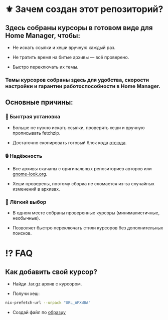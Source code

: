# ⚜️ Зачем создан этот репозиторий?

## Здесь собраны курсоры в готовом виде для Home Manager, чтобы:

- Не искать ссылки и хеши вручную каждый раз.

- Не тратить время на битые архивы — всё проверено.

- Быстро переключать их темы.

### Темы курсоров собраны здесь для удобства, скорости настройки и гарантии работоспособности в Home Manager.

## Основные причины:

### 🚀 Быстрая установка

- Больше не нужно искать ссылки, проверять хеши и вручную прописывать fetchzip.

- Достаточно скопировать готовый блок кода [отсюда](https://github.com/driversline/cursors/tree/main/home-manager).

### 🔒 Надёжность

- Все архивы скачаны с оригинальных репозиториев авторов или [gnome-look.org](https://www.gnome-look.org/browse/).

- Хеши проверены, поэтому сборка не сломается из-за случайных изменений в архивах.

### 🎨 Лёгкий выбор

- В одном месте собраны проверенные курсоры (минималистичные, необычные).

- Позволяет быстро переключать стили курсоров без дополнительных поисков.

# ⁉️ FAQ
## Как добавить свой курсор?
- Найди .tar.gz архив с курсором.

- Получи хеш:
```sh
nix-prefetch-url --unpack "URL_АРХИВА"
```

- Создай файл по [образцу](template/home.nix)
